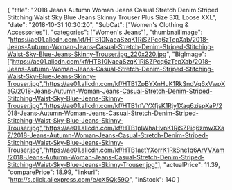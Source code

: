{
	"title": "2018 Jeans Autumn Woman Jeans Casual Stretch Denim Striped Stitching Waist Sky Blue Jeans Skinny Trouser Plus Size 3XL Loose XXL",
	"date": "2018-10-31 10:30:20",
	"SubCat": ["Women's Clothing & Accessories"],
	"categories": ["Women's Jeans"],
	"thumbnailImage": "https://ae01.alicdn.com/kf/HTB10NaeaSzqK1RjSZPcq6zTepXab/2018-Jeans-Autumn-Woman-Jeans-Casual-Stretch-Denim-Striped-Stitching-Waist-Sky-Blue-Jeans-Skinny-Trouser.jpg_220x220.jpg",
	"BigImage": ["https://ae01.alicdn.com/kf/HTB10NaeaSzqK1RjSZPcq6zTepXab/2018-Jeans-Autumn-Woman-Jeans-Casual-Stretch-Denim-Striped-Stitching-Waist-Sky-Blue-Jeans-Skinny-Trouser.jpg","https://ae01.alicdn.com/kf/HTB1ZpBYXnHuK1RkSndVq6xVwpXaG/2018-Jeans-Autumn-Woman-Jeans-Casual-Stretch-Denim-Striped-Stitching-Waist-Sky-Blue-Jeans-Skinny-Trouser.jpg","https://ae01.alicdn.com/kf/HTB1rfVYXfjsK1Rjy1Xaq6zispXaP/2018-Jeans-Autumn-Woman-Jeans-Casual-Stretch-Denim-Striped-Stitching-Waist-Sky-Blue-Jeans-Skinny-Trouser.jpg","https://ae01.alicdn.com/kf/HTB1plWhaHvpK1RjSZPiq6zmwXXaZ/2018-Jeans-Autumn-Woman-Jeans-Casual-Stretch-Denim-Striped-Stitching-Waist-Sky-Blue-Jeans-Skinny-Trouser.jpg","https://ae01.alicdn.com/kf/HTB1aetYXorrK1RkSne1q6ArVVXam/2018-Jeans-Autumn-Woman-Jeans-Casual-Stretch-Denim-Striped-Stitching-Waist-Sky-Blue-Jeans-Skinny-Trouser.jpg"],
	"actualPrice": 11.39,
	"comparePrice": 18.99,
	"linkurl": "http://s.click.aliexpress.com/e/cX5Qk59O",
	"inStock": 140
}
